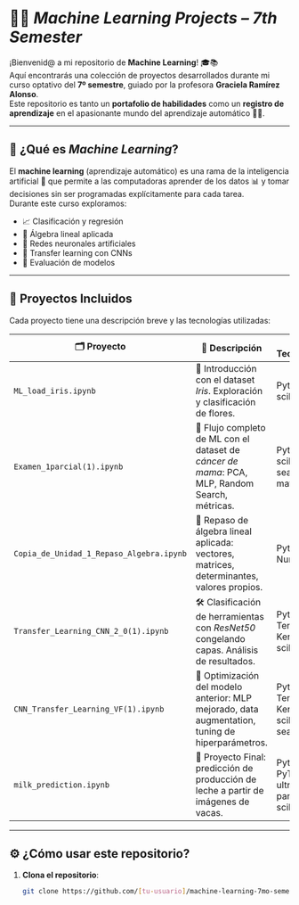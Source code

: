 # 🤖✨ *Machine Learning Projects – 7th Semester*

¡Bienvenid@ a mi repositorio de **Machine Learning**! 🎓📚  
Aquí encontrarás una colección de proyectos desarrollados durante mi curso optativo del **7º semestre**, guiado por la profesora **Graciela Ramírez Alonso**.  
Este repositorio es tanto un **portafolio de habilidades** como un **registro de aprendizaje** en el apasionante mundo del aprendizaje automático 🧠💡.

---

## 🤔 ¿Qué es *Machine Learning*?

El **machine learning** (aprendizaje automático) es una rama de la inteligencia artificial 🤖 que permite a las computadoras aprender de los datos 📊 y tomar decisiones sin ser programadas explícitamente para cada tarea.  
Durante este curso exploramos:

- 📈 Clasificación y regresión  
- 🧮 Álgebra lineal aplicada  
- 🧠 Redes neuronales artificiales  
- 🔁 Transfer learning con CNNs  
- 🧪 Evaluación de modelos

---

## 📂 Proyectos Incluidos

Cada proyecto tiene una descripción breve y las tecnologías utilizadas:

| 🗂️ **Proyecto** | 📝 **Descripción** | 🧰 **Tecnologías** |
|-----------------|--------------------|--------------------|
| `ML_load_iris.ipynb` | 🌸 Introducción con el dataset *Iris*. Exploración y clasificación de flores. | Python, scikit-learn |
| `Examen_1parcial(1).ipynb` | 🧪 Flujo completo de ML con el dataset de *cáncer de mama*: PCA, MLP, Random Search, métricas. | Python, scikit-learn, seaborn, matplotlib |
| `Copia_de_Unidad_1_Repaso_Algebra.ipynb` | 🔢 Repaso de álgebra lineal aplicada: vectores, matrices, determinantes, valores propios. | Python, NumPy |
| `Transfer_Learning_CNN_2_0(1).ipynb` | 🛠️ Clasificación de herramientas con *ResNet50* congelando capas. Análisis de resultados. | Python, TensorFlow, Keras, scikit-learn |
| `CNN_Transfer_Learning_VF(1).ipynb` | 🔧 Optimización del modelo anterior: MLP mejorado, data augmentation, tuning de hiperparámetros. | Python, TensorFlow, Keras, scikit-learn, seaborn |
| `milk_prediction.ipynb` | 🐄 Proyecto Final: predicción de producción de leche a partir de imágenes de vacas. | Python, PyTorch, ultralytics, pandas, scikit-learn |

---

## ⚙️ ¿Cómo usar este repositorio?

1. **Clona el repositorio**:
   ```bash
   git clone https://github.com/[tu-usuario]/machine-learning-7mo-semestre.git

